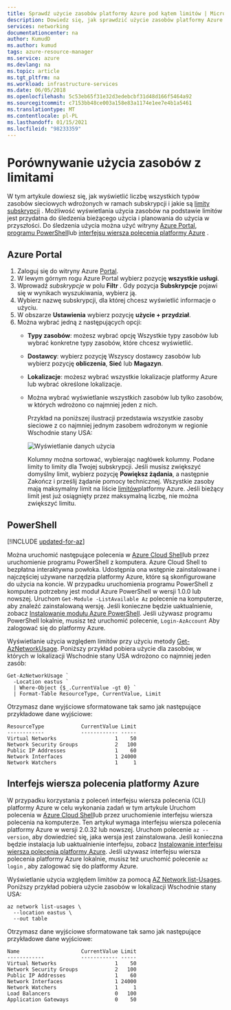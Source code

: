 ```yaml
---
title: Sprawdź użycie zasobów platformy Azure pod kątem limitów | Microsoft Docs
description: Dowiedz się, jak sprawdzić użycie zasobów platformy Azure pod kątem limitów subskrypcji platformy Azure.
services: networking
documentationcenter: na
author: KumudD
ms.author: kumud
tags: azure-resource-manager
ms.service: azure
ms.devlang: na
ms.topic: article
ms.tgt_pltfrm: na
ms.workload: infrastructure-services
ms.date: 06/05/2018
ms.openlocfilehash: 5c53eb65f31e32d3edebcbf31d48d166f5464a92
ms.sourcegitcommit: c7153bb48ce003a158e83a1174e1ee7e4b1a5461
ms.translationtype: MT
ms.contentlocale: pl-PL
ms.lasthandoff: 01/15/2021
ms.locfileid: "98233359"
---
```

# <a name="check-resource-usage-against-limits"></a>Porównywanie użycia zasobów z limitami

W tym artykule dowiesz się, jak wyświetlić liczbę wszystkich typów zasobów sieciowych wdrożonych w ramach subskrypcji i jakie są [limity subskrypcji](../azure-resource-manager/management/azure-subscription-service-limits.md?toc=%2fazure%2fnetworking%2ftoc.json#networking-limits) . Możliwość wyświetlania użycia zasobów na podstawie limitów jest przydatna do śledzenia bieżącego użycia i planowania do użycia w przyszłości. Do śledzenia użycia można użyć witryny [Azure Portal](#azure-portal), [programu PowerShell](#powershell)lub [interfejsu wiersza polecenia platformy Azure](#azure-cli) .

## <a name="azure-portal"></a>Azure Portal

1. Zaloguj się do witryny Azure [Portal](https://portal.azure.com).
2. W lewym górnym rogu Azure Portal wybierz pozycję **wszystkie usługi**.
3. Wprowadź *subskrypcje* w polu **Filtr** . Gdy pozycja **Subskrypcje** pojawi się w wynikach wyszukiwania, wybierz ją.
4. Wybierz nazwę subskrypcji, dla której chcesz wyświetlić informacje o użyciu.
5. W obszarze **Ustawienia** wybierz pozycję **użycie + przydział**.
6. Można wybrać jedną z następujących opcji:
   - **Typy zasobów**: możesz wybrać opcję Wszystkie typy zasobów lub wybrać konkretne typy zasobów, które chcesz wyświetlić.
   - **Dostawcy**: wybierz pozycję Wszyscy dostawcy zasobów lub wybierz pozycję **obliczenia**, **Sieć** lub **Magazyn**.
   - **Lokalizacje**: możesz wybrać wszystkie lokalizacje platformy Azure lub wybrać określone lokalizacje.
   - Można wybrać wyświetlanie wszystkich zasobów lub tylko zasobów, w których wdrożono co najmniej jeden z nich.

     Przykład na poniższej ilustracji przedstawia wszystkie zasoby sieciowe z co najmniej jednym zasobem wdrożonym w regionie Wschodnie stany USA:

       ![Wyświetlanie danych użycia](./media/check-usage-against-limits/view-usage.png)

     Kolumny można sortować, wybierając nagłówek kolumny. Podane limity to limity dla Twojej subskrypcji. Jeśli musisz zwiększyć domyślny limit, wybierz pozycję **Powiększ żądania**, a następnie Zakończ i prześlij żądanie pomocy technicznej. Wszystkie zasoby mają maksymalny limit na liście [limitów](../azure-resource-manager/management/azure-subscription-service-limits.md?toc=%2fazure%2fnetworking%2ftoc.json#networking-limits)platformy Azure. Jeśli bieżący limit jest już osiągnięty przez maksymalną liczbę, nie można zwiększyć limitu.

## <a name="powershell"></a>PowerShell

[!INCLUDE [updated-for-az](../../includes/updated-for-az.md)]

Można uruchomić następujące polecenia w [Azure Cloud Shell](https://shell.azure.com/powershell)lub przez uruchomienie programu PowerShell z komputera. Azure Cloud Shell to bezpłatna interaktywna powłoka. Udostępnia ona wstępnie zainstalowane i najczęściej używane narzędzia platformy Azure, które są skonfigurowane do użycia na koncie. W przypadku uruchomienia programu PowerShell z komputera potrzebny jest moduł Azure PowerShell w wersji 1.0.0 lub nowszej. Uruchom `Get-Module -ListAvailable Az` polecenie na komputerze, aby znaleźć zainstalowaną wersję. Jeśli konieczne będzie uaktualnienie, zobacz [Instalowanie modułu Azure PowerShell](/powershell/azure/install-az-ps). Jeśli używasz programu PowerShell lokalnie, musisz też uruchomić polecenie, `Login-AzAccount` Aby zalogować się do platformy Azure.

Wyświetlanie użycia względem limitów przy użyciu metody [Get-AzNetworkUsage](/powershell/module/az.network/get-aznetworkusage). Poniższy przykład pobiera użycie dla zasobów, w których w lokalizacji Wschodnie stany USA wdrożono co najmniej jeden zasób:

```azurepowershell-interactive
Get-AzNetworkUsage `
  -Location eastus `
  | Where-Object {$_.CurrentValue -gt 0} `
  | Format-Table ResourceType, CurrentValue, Limit
```

Otrzymasz dane wyjściowe sformatowane tak samo jak następujące przykładowe dane wyjściowe:

```output
ResourceType            CurrentValue Limit
------------            ------------ -----
Virtual Networks                   1    50
Network Security Groups            2   100
Public IP Addresses                1    60
Network Interfaces                 1 24000
Network Watchers                   1     1
```

## <a name="azure-cli"></a>Interfejs wiersza polecenia platformy Azure

W przypadku korzystania z poleceń interfejsu wiersza polecenia (CLI) platformy Azure w celu wykonania zadań w tym artykule Uruchom polecenia w [Azure Cloud Shell](https://shell.azure.com/bash)lub przez uruchomienie interfejsu wiersza polecenia na komputerze. Ten artykuł wymaga interfejsu wiersza polecenia platformy Azure w wersji 2.0.32 lub nowszej. Uruchom polecenie `az --version`, aby dowiedzieć się, jaka wersja jest zainstalowana. Jeśli konieczna będzie instalacja lub uaktualnienie interfejsu, zobacz [Instalowanie interfejsu wiersza polecenia platformy Azure](/cli/azure/install-azure-cli). Jeśli używasz interfejsu wiersza polecenia platformy Azure lokalnie, musisz też uruchomić polecenie `az login` , aby zalogować się do platformy Azure.

Wyświetlanie użycia względem limitów za pomocą [AZ Network list-Usages](/cli/azure/network?view=azure-cli-latest#az-network-list-usages). Poniższy przykład pobiera użycie zasobów w lokalizacji Wschodnie stany USA:

```azurecli-interactive
az network list-usages \
  --location eastus \
  --out table
```

Otrzymasz dane wyjściowe sformatowane tak samo jak następujące przykładowe dane wyjściowe:

```output
Name                    CurrentValue Limit
------------            ------------ -----
Virtual Networks                   1    50
Network Security Groups            2   100
Public IP Addresses                1    60
Network Interfaces                 1 24000
Network Watchers                   1     1
Load Balancers                     0   100
Application Gateways               0    50
```